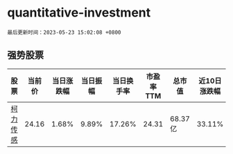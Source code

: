 # quantitative-investment

`最后更新时间：2023-05-23 15:02:08 +0800`

## 强势股票

|股票|当前价|当日涨跌幅|当日振幅|当日换手率|市盈率TTM|总市值|近10日涨跌幅|
|----|----|----|----|----|----|----|----|
|[柯力传感](https://xueqiu.com/S/SH603662)|24.16|1.68%|9.89%|17.26%|24.31|68.37亿|33.11%|
